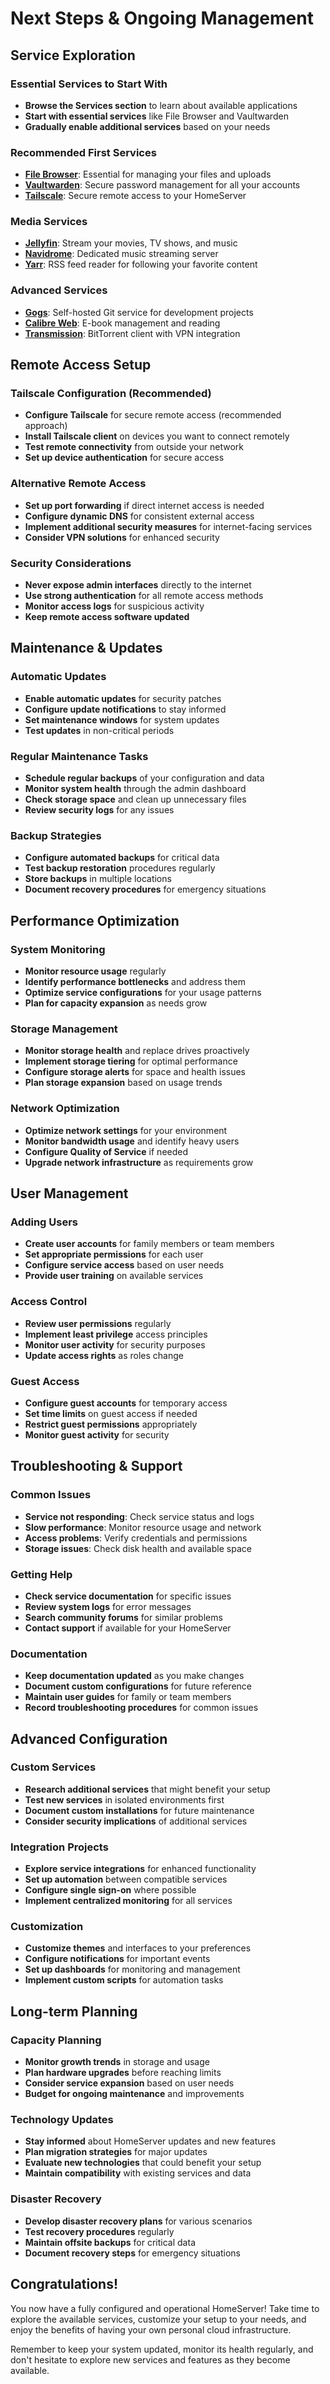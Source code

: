 # Next Steps & Ongoing Management

## Service Exploration

### Essential Services to Start With
- **Browse the Services section** to learn about available applications
- **Start with essential services** like File Browser and Vaultwarden
- **Gradually enable additional services** based on your needs

### Recommended First Services
- **[File Browser](../services/filebrowser.md)**: Essential for managing your files and uploads
- **[Vaultwarden](../services/vaultwarden.md)**: Secure password management for all your accounts
- **[Tailscale](../services/tailscale.md)**: Secure remote access to your HomeServer

### Media Services
- **[Jellyfin](../services/jellyfin.md)**: Stream your movies, TV shows, and music
- **[Navidrome](../services/navidrome.md)**: Dedicated music streaming server
- **[Yarr](../services/yarr.md)**: RSS feed reader for following your favorite content

### Advanced Services
- **[Gogs](../services/gogs.md)**: Self-hosted Git service for development projects
- **[Calibre Web](../services/calibreweb.md)**: E-book management and reading
- **[Transmission](../services/transmission.md)**: BitTorrent client with VPN integration

## Remote Access Setup

### Tailscale Configuration (Recommended)
- **Configure Tailscale** for secure remote access (recommended approach)
- **Install Tailscale client** on devices you want to connect remotely
- **Test remote connectivity** from outside your network
- **Set up device authentication** for secure access

### Alternative Remote Access
- **Set up port forwarding** if direct internet access is needed
- **Configure dynamic DNS** for consistent external access
- **Implement additional security measures** for internet-facing services
- **Consider VPN solutions** for enhanced security

### Security Considerations
- **Never expose admin interfaces** directly to the internet
- **Use strong authentication** for all remote access methods
- **Monitor access logs** for suspicious activity
- **Keep remote access software updated**

## Maintenance & Updates

### Automatic Updates
- **Enable automatic updates** for security patches
- **Configure update notifications** to stay informed
- **Set maintenance windows** for system updates
- **Test updates** in non-critical periods

### Regular Maintenance Tasks
- **Schedule regular backups** of your configuration and data
- **Monitor system health** through the admin dashboard
- **Check storage space** and clean up unnecessary files
- **Review security logs** for any issues

### Backup Strategies
- **Configure automated backups** for critical data
- **Test backup restoration** procedures regularly
- **Store backups** in multiple locations
- **Document recovery procedures** for emergency situations

## Performance Optimization

### System Monitoring
- **Monitor resource usage** regularly
- **Identify performance bottlenecks** and address them
- **Optimize service configurations** for your usage patterns
- **Plan for capacity expansion** as needs grow

### Storage Management
- **Monitor storage health** and replace drives proactively
- **Implement storage tiering** for optimal performance
- **Configure storage alerts** for space and health issues
- **Plan storage expansion** based on usage trends

### Network Optimization
- **Optimize network settings** for your environment
- **Monitor bandwidth usage** and identify heavy users
- **Configure Quality of Service** if needed
- **Upgrade network infrastructure** as requirements grow

## User Management

### Adding Users
- **Create user accounts** for family members or team members
- **Set appropriate permissions** for each user
- **Configure service access** based on user needs
- **Provide user training** on available services

### Access Control
- **Review user permissions** regularly
- **Implement least privilege** access principles
- **Monitor user activity** for security purposes
- **Update access rights** as roles change

### Guest Access
- **Configure guest accounts** for temporary access
- **Set time limits** on guest access if needed
- **Restrict guest permissions** appropriately
- **Monitor guest activity** for security

## Troubleshooting & Support

### Common Issues
- **Service not responding**: Check service status and logs
- **Slow performance**: Monitor resource usage and network
- **Access problems**: Verify credentials and permissions
- **Storage issues**: Check disk health and available space

### Getting Help
- **Check service documentation** for specific issues
- **Review system logs** for error messages
- **Search community forums** for similar problems
- **Contact support** if available for your HomeServer

### Documentation
- **Keep documentation updated** as you make changes
- **Document custom configurations** for future reference
- **Maintain user guides** for family or team members
- **Record troubleshooting procedures** for common issues

## Advanced Configuration

### Custom Services
- **Research additional services** that might benefit your setup
- **Test new services** in isolated environments first
- **Document custom installations** for future maintenance
- **Consider security implications** of additional services

### Integration Projects
- **Explore service integrations** for enhanced functionality
- **Set up automation** between compatible services
- **Configure single sign-on** where possible
- **Implement centralized monitoring** for all services

### Customization
- **Customize themes** and interfaces to your preferences
- **Configure notifications** for important events
- **Set up dashboards** for monitoring and management
- **Implement custom scripts** for automation tasks

## Long-term Planning

### Capacity Planning
- **Monitor growth trends** in storage and usage
- **Plan hardware upgrades** before reaching limits
- **Consider service expansion** based on user needs
- **Budget for ongoing maintenance** and improvements

### Technology Updates
- **Stay informed** about HomeServer updates and new features
- **Plan migration strategies** for major updates
- **Evaluate new technologies** that could benefit your setup
- **Maintain compatibility** with existing services and data

### Disaster Recovery
- **Develop disaster recovery plans** for various scenarios
- **Test recovery procedures** regularly
- **Maintain offsite backups** for critical data
- **Document recovery steps** for emergency situations

## Congratulations!

You now have a fully configured and operational HomeServer! Take time to explore the available services, customize your setup to your needs, and enjoy the benefits of having your own personal cloud infrastructure.

Remember to keep your system updated, monitor its health regularly, and don't hesitate to explore new services and features as they become available. 